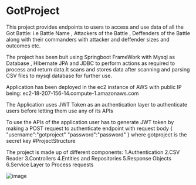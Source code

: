 # GotProject

This project provides endpoints to users to access and use data of all the Got Battle: i.e Battle Name , Attackers of the Battle , Deffenders of the Battle along with their commanders with attacker and deffender sizes and outcomes etc.

The project has been buit using Springboot FrameWork with Mysql as Database , HIbernate JPA and JDBC to perform actions as required to process and return data.It scans and stores data after scanning and parsing CSV files to mysql database for further use.

Application has been deployed in the ec2 instance of AWS with public IP being:   ec2-18-207-156-14.compute-1.amazonaws.com

The Application uses JWT Token as an authentication layer to authenticate users before letting them use any of its APIs

To use the APIs of the application user has to generate JWT token by making a POST request to authenticate endpoint with request body 
{
"username":"gotproject"
"password":"password"
}
 where gotproject is the secret key
#ProjectStructure

The project is made up of different components:
1.Authentication 
2.CSV Reader
3.Controllers
4.Entities and Repositories
5.Response Objects
6.Service Layer to Process requests

![image](https://user-images.githubusercontent.com/100758716/156788111-ee13de1d-e30b-41a0-bedf-3f06f25a08ce.png)
